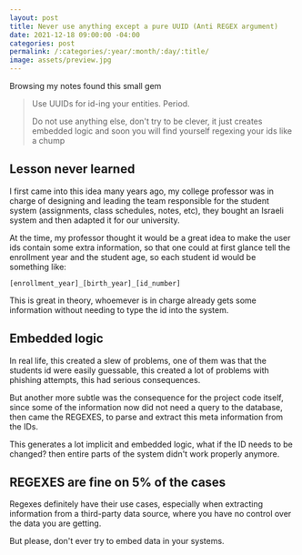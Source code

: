 ```yaml
---
layout: post
title: Never use anything except a pure UUID (Anti REGEX argument)
date: 2021-12-18 09:00:00 -04:00
categories: post
permalink: /:categories/:year/:month/:day/:title/
image: assets/preview.jpg
---
```


Browsing my notes found this small gem

> Use UUIDs for id-ing your entities. Period.
>
> Do not use anything else, don't try to be clever, it just creates embedded logic and soon you will find yourself regexing your ids like a chump

## Lesson never learned

I first came into this idea many years ago, my college professor was in charge of designing and leading the team responsible for the student system (assignments, class schedules, notes, etc), they bought an Israeli system and then adapted it for our university.

At the time, my professor thought it would be a great idea to make the user ids contain some extra information, so that one could at first glance tell the enrollment year and the student age, so each student id would be something like:

```
[enrollment_year]_[birth_year]_[id_number]
```

This is great in theory, whoemever is in charge already gets some information without needing to type the id into the system.

## Embedded logic

In real life, this created a slew of problems, one of them was that the students id were easily guessable, this created a lot of problems with phishing attempts, this had serious consequences.

But another more subtle was the consequence for the project code itself, since some of the information now did not need a query to the database, then came the REGEXES, to parse and extract this meta information from the IDs.

This generates a lot implicit and embedded logic, what if the ID needs to be changed? then entire parts of the system didn't work properly anymore.

## REGEXES are fine on 5% of the cases

Regexes definitely have their use cases, especially when extracting information from a third-party data source, where you have no control over the data you are getting.

But please, don't ever try to embed data in your systems.
